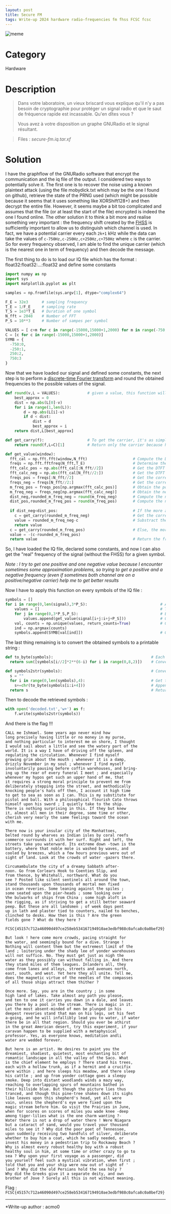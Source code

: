 ```yaml
---
layout: post
title: Secure FM
tags: Write-up 2024 hardware radio-frequencies fm fhss FCSC fcsc
---
```

![meme](assets/img/antenna.jpeg)
# Category
Hardware

# Description
> Dans votre laboratoire, un vieux briscard vous explique qu'il n'y a pas besoin de cryptographie pour protéger un signal radio et que le saut de fréquence rapide est incassable. Qu'en dîtes vous ?
>
> Vous avez à votre disposition un graphe GNURadio et le signal résultant.

> Files :
> *secure-fm.iq.tar.xf*
# Solution

I have the graphflow of the GNURadio software that encrypt the communication and the iq file of the output. I considered two ways to potentially solve it.
The first one is to recover the noise using a known plaintext attack (using the file mobydick.txt which may be the one I found on github), retrieve the state of the PRNG used (which might be possible because it seems that it uses something like XORShift128+) and then decrypt the entire file. However, it seems maybe a bit too complicated and assumes that the file (or at least the start of the file) encrypted is indeed the one I found online.
The other solution it to think a bit more and realise something very important : the frequency shift created by the [FHSS](https://en.wikipedia.org/wiki/Frequency-hopping_spread_spectrum) is sufficiently important to allow us to distinguish which channel is used. In fact, we have a potential carrier every each `2k+1` kHz while the data can take the values of `c-750Hz,c-250Hz,c+250Hz,c+750Hz` where `c` is the carrier. So for every frequency observed, I am able to find the unique carrier (which is the nearest one in term of frequency) and then decode the message.


The first thing to do is to load our IQ file which has the format : float32:float32:...:float32 and define some constants
```python
import numpy as np
import sys
import matplotlib.pyplot as plt

samples = np.fromfile(sys.argv[1], dtype="complex64")

F_E = 32e3		# sampling frequency
T_E = 1/F_E		# sampling rate
T_S = 1e3*T_E	# Duration of one symbol
N_fft = 2048	# Number of FFT
P_S = 10**3 	# Number of sampes per symbol

VALUES = [ c+m for c in range(-15000,15000+1,2000) for m in range(-750,750+1,500)]	# Value that can be taken by the signal
C = [c for c in range(-15000,15000+1,2000)]											# The values of the carriers
SYMB = {																			# Signal deviation from carrier for each symbol
  -750:0,
  -250:1,
  250:2,
  750:3
}
```

Now that we have loaded our signal and defined some constants, the next step is to perform a [discrete-time Fourier transform](https://en.wikipedia.org/wiki/Discrete-time_Fourier_transform) and round the obtained frequencies to the possible values of the signal.
```python
def round(v,L = VALUES):			# given a value, this function will round the value to the nearest element of the list L
	best_approx = 0
	dist = np.abs(L[0]-v)
	for i in range(1,len(L)):
		d = np.abs(L[i]-v)
		if d < dist:
			dist = d
			best_approx = i
	return dist,L[best_approx]

def get_carry(f):					# To get the carrier, it's as simple as round the value to the nearest possible carrier
	return round(f,L=C)[1]			# Return only the carrier because have to error is useless

def get_value(window):
  fft_cal = np.fft.fft(window,N_fft)					# Compute the DTFT of the signal of a unique symbol
  freqs = np.fft.fftfreq(N_fft,T_E)						# Determine the frequencies obtained with the DTFT
  fft_calc_pos = np.abs(fft_cal[:N_fft//2])				# Get the DTFT positive frequencies
  fft_calc_neg = np.abs(fft_cal[N_fft//2:])				# Get the DTFT negative frequencies
  freqs_pos = freqs[:N_fft//2]							# Get the corresponding positive frequencies
  freqs_neg = freqs[N_fft//2:]							# Get the corresponding negative frequencies
  m_freq_pos = freqs_pos[np.argmax(fft_calc_pos)]		# Obtain the positive frequency that has the amplitude 
  m_freq_neg = freqs_neg[np.argmax(fft_calc_neg)]		# Obtain the negative frequency that has the amplitude 
  dist_neg,rounded_m_freq_neg = round(m_freq_neg)		# Compute the nearset negative valid frequency and the error commited
  dist_pos,rounded_m_freq_pos = round(m_freq_pos)		# Compute the nearset positive valid frequency and the error commited
  
  if dist_neg<dist_pos:									# If the more accurate approximation is the approx made on the negative frequency
  	c = get_carry(rounded_m_freq_neg)					# Get the corresponding carrier
  	value = rounded_m_freq_neg-c						# Substract the carrier and return the result
  	return value
  c = get_carry(rounded_m_freq_pos)						# Else, the more accurate one is the approx made on positive frequency
  value = -(c-rounded_m_freq_pos)
  return value 											# Return the frequency minus the obtained carrier
```

So, I have loaded the IQ file, declared some constants, and now I can also get the "real" frequency of the signal (without the FHSS) for a given symbol.

*Note : I try to get one positive and one negative value because I encounter sometimes some approximation problems, so trying to get a positive and a negative frequency (even if sometimes both channel are on a positive/negative carrier) help me to get better results*

Now I have to apply this function on every symbols of the IQ file :
```python
symbols = []
for i in range(0,len(signal),3*P_S):								# A unique symbol experiences 3 differents frequency jumps
	values = []														# The values recovered of the symbol for each frequency jump
	for j in range(0,3*P_S,P_S):									# Each frequency jump has a duration of T_S, which consists in T_S/T_E elements in the list
		values.append(get_value(signal[i+j:i+j+P_S]))				# Get the value of the symbol using the function coded above
	val, counts = np.unique(values, return_counts=True)				# Get the most repeated value from our extracted symbols
	ind = np.argmax(counts)
	symbols.append(SYMB[val[ind]])									# Convert it to an int between [0,3]
```

The last thing remaining is to convert the obtained symbols to a printable string :
```python
def to_byte(symbols):											# Each symbol contain 2 bits of information, I need 4 symbols to get a byte
  return sum([symbols[i//2]*2**(6-i) for i in range(0,8,2)])	# Convert an array of 4 symbols to an int between [0,255]

def symbols2str(symbols):										# Convert a list of symbols to a list of printable string
  s = ""
  for i in range(0,len(symbols),4):								# Get the corresponding byte of four symbol
    s+=chr(to_byte(symbols[i:i+4]))								# Append the obtained character to the string
  return s 														# Return the string
```

Then to decode the retrieved symbols :
```python
with open('decoded.txt','w+') as f:
	f.write(symbols2str(symbols))
```

And there is the flag !!!
```
CALL me Ishmael. Some years ago never mind how 
long precisely having little or no money in my purse, 
and nothing particular to interest me on shore, I thought 
I would sail about a little and see the watery part of the 
world. It is a way I have of driving off the spleen, and 
regulating the circulation. Whenever I find myself 
growing grim about the mouth ; whenever it is a damp, 
drizzly November in my soul ; whenever I find myself 
involuntarily pausing before coffin warehouses, and bring- 
ing up the rear of every funeral I meet ; and especially 
whenever my hypos get such an upper hand of me, that 
it requires a strong moral principle to prevent me from 
deliberately stepping into the street, and methodically 
knocking people's hats off then, I account it high time 
to get to sea as soon as I can. This is my substitute for 
pistol and ball. With a philosophical flourish Cato throws 
himself upon his sword ; I quietly take to the ship. 
There is nothing surprising in this. If they but knew 
it, almost all men in their degree, some time or other, 
cherish very nearly the same feelings toward the ocean 
with me. 

There now is your insular city of the Manhattoes, 
belted round by wharves as Indian isles by coral reefs 
commerce surrounds it with her surf. Right and left, the 
streets take you waterward. Its extreme down -town is the 
battery, where that noble mole is washed by waves, and 
cooled by breezes, which a few hours previous were out of 
sight of land. Look at the crowds of water -gazers there. 

Circumambulate the city of a dreamy Sabbath after- 
noon. Go from Corlears Hook to Coenties Slip, and 
from thence, by Whitehall, northward. What do you 
see ? Posted like silent sentinels all around the town, 
stand thousands upon thousands of mortal men fixed 
in ocean reveries. Some leaning against the spiles ; 
some seated upon the pier-heads ; some looking over 
Vhe bulwarks of ships from China ; some high aloft in 
the rigging, as if striving to get a still better seaward 
peep. But these are all landsmen ; of week days pent 
up in lath and plaster tied to counters, nailed to benches, 
clinched to desks. How then is this ? Are the green 
fields gone ? What do they here ? 

FCSC{45157c712a46090d497ce258eb534167194910ae3edbf988c0afca8c0a0bef29}

But look ! here come more crowds, pacing straight for 
the water, and seemingly bound for a dive. Strange ! 
Nothing will content them but the extremest limit of the 
land ; loitering under the shady lee of yonder warehouses 
will not suffice. No. They must get just as nigh the 
water as they possibly can without falling in. And there 
they stand miles of them leagues. Inlanders all, they 
come from lanes and alleys, streets and avenues north, 
east, south, and west. Yet here they all unite. Tell me, 
does the magnetic virtue of the needles of the compasses 
of all those ships attract them thither ? 

Once more. Say, you are in the country ; in some 
high land of lakes. Take almost any path you please, 
and ten to one it carries you down in a dale, and leaves 
you there by a pool in the stream. There is magic in it. 
Let the most absent-minded of men be plunged in his 
deepest reveries stand that man on his legs, set his feet 
a-going, and he will infallibly lead you to water, if water 
there be in all that region. Should you ever be athirst 
in the great American desert, try this experiment, if your 
caravan happen to be supplied with a metaphysical 
professor. Yes, as everyone knows, meditation andli 
water are wedded forever. 

But here is an artist. He desires to paint you the 
dreamiest, shadiest, quietest, most enchanting bit of 
romantic landscape in all the valley of the Saco. What 
is the chief element he employs ? There stand his trees, 
each with a hollow trunk, as if a hermit and a crucifix 
were within ; and here sleeps his meadow, and there sleep 
his cattle ; and up from yonder cottage goes a sleepy 
smoke. Deep into distant woodlands winds a mazy way, 
reaching to overlapping spurs of mountains bathed in 
their hillside blue. But though the picture lies thus 
tranced, and though this pine-tree shakes down its sighs 
like leaves upon this shepherd's head, yet all were 
vain, unless the shepherd's eye were fixed upon the 
magic stream before him. Go visit the Prairies in June, 
when for scores on scores of miles you wade knee -deep 
among tiger-lilies what is the one charm wanting ?- 
Water there is not a drop of water there ! Were Niagara 
but a cataract of sand, would you travel your thousand 
miles to see it ? Why did the poor poet of Tennessee, 
upon suddenly receiving two handfuls of silver, deliberate 
whether to buy him a coat, which he sadly needed, or 
invest his money in a pedestrian trip to Rockaway Beach ? 
Why is almost every robust healthy boy with a robust 
healthy soul in him, at some time or other crazy to go to 
sea ? Why upon your first voyage as a passenger, did 
you yourself feel such a mystical vibration, when first ; 
told that you and your ship were now out of sight of ' 
land ? Why did the old Persians hold the sea holy ? 
Why did the Greeks give it a separate deity, and own 
brother of Jove ? Surely all this is not without meaning. 
```

Flag : `FCSC{45157c712a46090d497ce258eb534167194910ae3edbf988c0afca8c0a0bef29}`
***
*Write-up author : acmo0